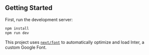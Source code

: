 ## Getting Started

First, run the development server:

```bash
npm install
npm run dev
```

This project uses [`next/font`](https://nextjs.org/docs/basic-features/font-optimization) to automatically optimize and load Inter, a custom Google Font.
